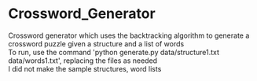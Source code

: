 # Crossword_Generator
Crossword generator which uses the backtracking algorithm to generate a crossword puzzle given a structure and a list of words <br />
To run, use the command 'python generate.py data/structure1.txt data/words1.txt', replacing the files as needed <br />
I did not make the sample structures, word lists

